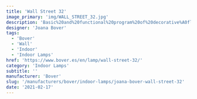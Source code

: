 ```yaml
---
title: 'Wall Street 32'
image_primary: 'img/WALL_STREET_32.jpg'
description: 'Basic%20and%20functional%20program%20of%20decorative%A0fluorescent%20wall%20lamps%20which%20incorporate%20an%A0optimal%20beam%20light%20diffusion%2C%20manually%A0manufactures%20with%20translucent%20ribbon%20or%20cotton%A0fabric.%20Available%20in%20different%20measures%20for%20domestic%A0or%20public%20spaces%20according%20to%20customer%20needs.%0A%0A'
designer: 'Joana Bover'
tags:
  - 'Bover'
  - 'Wall'
  - 'Indoor'
  - 'Indoor Lamps'
href: 'https://www.bover.es/en/lamp/wall-street-32/'
category: 'Indoor Lamps'
subtitle: ''
manufacturer: 'Bover'
slug: '/manufacturers/bover/indoor-lamps/joana-bover-wall-street-32'
date: '2021-02-17'
---
```

